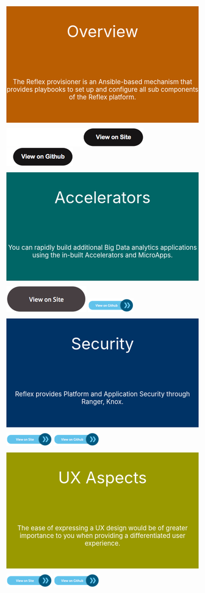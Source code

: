 
<div style="background-color:rgb(186,94,2); text-align:center; vertical-align: middle; padding:40px 0; font-size: 3em; color:white;">Overview</div>
<div style="background-color:rgb(186,94,2); text-align:center; vertical-align: middle; padding:40px 0; font-size: 1.2em; color:white;">

The Reflex provisioner is an Ansible-based mechanism that provides playbooks to set up and configure all sub components of the Reflex platform.

</div>



[![button](docs/viewonsite.png)](https://guavusreflexplatform.gitbook.io/reflex-platform-overview/) [![button](docs/viewongithub.png)](https://github.com/abhilasha-garg-guavus/reflexPlatformOverview)

<div style="background-color:rgb(0,102,102); text-align:center; vertical-align: middle; padding:40px 0; font-size: 3em; color:white;">Accelerators</div>

<div style="background-color:rgb(0,102,102); text-align:center; vertical-align: middle; padding:40px 0; font-size: 1.2em; color:white;">


You can rapidly build additional Big Data analytics applications using the in-built Accelerators and MicroApps.</div>

[![button](docs/ButtonClick'.png)](https://guavusreflexplatform.gitbook.io/reflex-platform-accelerators/) [![button](docs/click-here-github.png)](https://github.com/abhilasha-garg-guavus/reflexPlatformAccelerators)


<div style="background-color:rgb(0,51,102); text-align:center; vertical-align: middle; padding:40px 0; font-size: 3em; color:white;">Security </div>

<div style="background-color:rgb(0,51,102); text-align:center; vertical-align: middle; padding:40px 0; font-size: 1.2em; color:white;">


Reflex provides Platform and Application Security through Ranger, Knox.
</div>

[![button](docs/click-here-button.png)](https://guavusreflexplatform.gitbook.io/security/) [![button](docs/click-here-github.png)](https://github.com/abhilasha-garg-guavus/ReflexSecurity)


<div style="background-color:rgb(153,153,0); text-align:center; vertical-align: middle; padding:40px 0; font-size: 3em; color:white;">UX Aspects</div>

<div style="background-color:rgb(153,153,0); text-align:center; vertical-align: middle; padding:40px 0; font-size: 1.2em; color:white;">

The ease of expressing a UX design would be of greater importance to you when providing a differentiated user experience.
</div>

[![button](docs/click-here-button.png)](https://guavusreflexplatform.gitbook.io/ux/) [![button](docs/click-here-github.png)](https://github.com/abhilasha-garg-guavus/UX)
